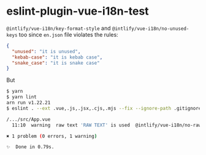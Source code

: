 # eslint-plugin-vue-i18n-test

`@intlify/vue-i18n/key-format-style` and `@intlify/vue-i18n/no-unused-keys` too since `en.json` file violates the rules:

```json
{
  "unused": "it is unused",
  "kebab-case": "it is kebab case",
  "snake_case": "it is snake case"
}
```

But

```sh
$ yarn
$ yarn lint
arn run v1.22.21
$ eslint . --ext .vue,.js,.jsx,.cjs,.mjs --fix --ignore-path .gitignore

/.../src/App.vue
  11:10  warning  raw text 'RAW TEXT' is used  @intlify/vue-i18n/no-raw-text

✖ 1 problem (0 errors, 1 warning)

✨  Done in 0.79s.

```
